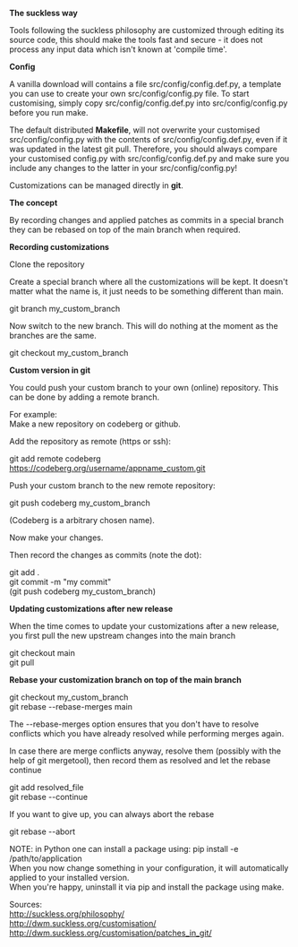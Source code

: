 **The suckless way**

Tools following the suckless philosophy are customized through editing its source code, this should make the tools fast and secure - it does not process any input data which isn't known at 'compile time'.  

**Config**

A vanilla download will contains a file src/config/config.def.py, a template you can use to create your own src/config/config.py file. 
To start customising, simply copy src/config/config.def.py into src/config/config.py before you run make. 



The default distributed **Makefile**, will not overwrite your customised src/config/config.py with the contents of src/config/config.def.py, even if it was updated in the latest git pull. Therefore, you should always compare your customised config.py with src/config/config.def.py and make sure you include any changes to the latter in your src/config/config.py!




Customizations can be managed directly in **git**.

**The concept**

By recording changes and applied patches as commits in a special branch they can be rebased on top of the main branch when required.


**Recording customizations**

Clone the repository


Create a special branch where all the customizations will be kept. It doesn't matter what the name is, it just needs to be something different than main.

git branch my_custom_branch

Now switch to the new branch. This will do nothing at the moment as the branches are the same.

git checkout my_custom_branch

**Custom version in git**

You could push your custom branch to your own (online) repository. This can be done by adding a remote branch.

For example:  
Make a new repository on codeberg or github.

Add the repository as remote (https or ssh):

git add remote codeberg https://codeberg.org/username/appname_custom.git

Push your custom branch to the new remote repository:

git push codeberg my_custom_branch  

(Codeberg is a arbitrary chosen name).


Now make your changes. 


Then record the changes as commits (note the dot):

git add .  
git commit -m "my commit"  
(git push codeberg my_custom_branch)



**Updating customizations after new release**

When the time comes to update your customizations after a new release, you first pull the new upstream changes into the main branch  

git checkout main  
git pull  

**Rebase your customization branch on top of the main branch**

git checkout my_custom_branch  
git rebase --rebase-merges main  


The --rebase-merges option ensures that you don't have to resolve conflicts which you have already resolved while performing merges again.

In case there are merge conflicts anyway, resolve them (possibly with the help of git mergetool), then record them as resolved and let the rebase continue

git add resolved_file  
git rebase --continue  

If you want to give up, you can always abort the rebase  

git rebase --abort  



NOTE: in Python one can install a package using: pip install -e /path/to/application  
When you now change something in your configuration, it will automatically applied to your installed version.  
When you're happy, uninstall it via pip and install the package using make.


Sources:  
http://suckless.org/philosophy/  
http://dwm.suckless.org/customisation/  
http://dwm.suckless.org/customisation/patches_in_git/  

